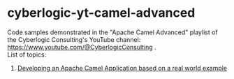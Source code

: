 # cyberlogic-yt-camel-advanced
Code samples demonstrated in the "Apache Camel Advanced" playlist of the Cyberlogic Consulting's YouTube channel: https://www.youtube.com/@CyberlogicConsulting .<br>
List of topics:
1. [Developing an Apache Camel Application based on a real world example](./example-document-sign/)
